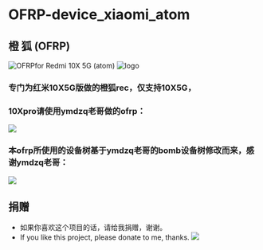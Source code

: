 # OFRP-device_xiaomi_atom
## 橙 狐 (OFRP) 
![OFRP](https://image.ibb.co/cTMWux/logo.jpg "OFRP")for Redmi 10X 5G (atom)
![logo](https://ibb.co/02TtyhF)
### 专门为红米10X5G版做的橙狐rec，仅支持10X5G，
### 10Xpro请使用ymdzq老哥做的ofrp：
[![](https://img.shields.io/badge/ymdzq-ofrp-bomb-green)](https://github.com/ymdzq/OFRP-device_xiaomi_bomb)
### 本ofrp所使用的设备树基于ymdzq老哥的bomb设备树修改而来，感谢ymdzq老哥：
[![](https://img.shields.io/badge/ymdzq的主页-blue)](https://github.com/ymdzq)

## 捐赠
- 如果你喜欢这个项目的话，请给我捐赠，谢谢。
- If you like this project, please donate to me, thanks.
![](https://ibb.co/qgfR5dh)
